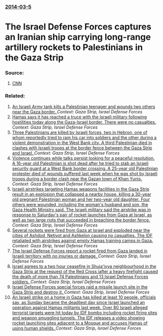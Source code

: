 ### [2014-03-5](/news/2014/03/5/index.md)

# The Israel Defense Forces captures an Iranian ship carrying long-range artillery rockets to Palestinians in the Gaza Strip 




### Source:

1. [CNN](http://edition.cnn.com/2014/03/05/world/meast/israel-intercepted-weapons/index.html?hpt=hp_t3)

### Related:

1. [An Israeli Army tank kills a Palestinian teenager and wounds two others near the Gaza border. ](/news/2017/03/22/an-israeli-army-tank-kills-a-palestinian-teenager-and-wounds-two-others-near-the-gaza-border.md) _Context: Gaza Strip, Israel Defense Forces_
2. [Hamas says it has reached a truce with the Israeli military following hostilities today along the Gaza-Israel border. There were no casualties. ](/news/2016/05/4/hamas-says-it-has-reached-a-truce-with-the-israeli-military-following-hostilities-today-along-the-gaza-israel-border-there-were-no-casualti.md) _Context: Gaza Strip, Israel Defense Forces_
3. [Three Palestinians are killed by Israeli forces, two in Hebron, one of whom reportedly tried to ram his car into soldiers and the other during a violent demonstration in the West Bank city. A third Palestinian died in clashes with Israeli troops at the border fence between the Gaza Strip and Israel. ](/news/2015/12/11/three-palestinians-are-killed-by-israeli-forces-two-in-hebron-one-of-whom-reportedly-tried-to-ram-his-car-into-soldiers-and-the-other-duri.md) _Context: Gaza Strip, Israel Defense Forces_
4. [Violence continues while talks persist looking for a peaceful resolution. A 16-year old Palestinian is shot dead after he tried to stab an Israeli security guard at a West Bank border crossing. A 25-year old Palestinian protester died of wounds suffered last week when he was shot by Israeli troops during a border clash near the Gazan town of Khan Yunis. ](/news/2015/10/24/violence-continues-while-talks-persist-looking-for-a-peaceful-resolution-a-16-year-old-palestinian-is-shot-dead-after-he-tried-to-stab-an-i.md) _Context: Gaza Strip, Israel Defense Forces_
5. [Israeli airstrikes targeting Hamas weapons facilities in the Gaza Strip result in an explosion that collapsed a nearby house, killing a 30-year old pregnant Palestinian woman and her two-year old daughter. Four others were wounded, including the woman's husband and son, the Gaza Health Ministry said. The Israeli military said the airstrike was in response to Saturday's pair of rocket launches from Gaza at Israel, as well as two large riots that succeeded in breaching the border fence. ](/news/2015/10/11/israeli-airstrikes-targeting-hamas-weapons-facilities-in-the-gaza-strip-result-in-an-explosion-that-collapsed-a-nearby-house-killing-a-30-y.md) _Context: Gaza Strip, Israel Defense Forces_
6. [Several rockets were fired from Gaza at Israel and exploded near the cities of Ashdod, Netivot and Ashkelon causing no casualties. The IDF retaliated with airstrikes against empty Hamas training camps in Gaza. ](/news/2015/06/4/several-rockets-were-fired-from-gaza-at-israel-and-exploded-near-the-cities-of-ashdod-netivot-and-ashkelon-causing-no-casualties-the-idf-r.md) _Context: Gaza Strip, Israel Defense Forces_
7. [The Israel Defense Forces report a rocket fired from Gaza landed in Israeli territory with no injuries or damage. ](/news/2014/11/1/the-israel-defense-forces-report-a-rocket-fired-from-gaza-landed-in-israeli-territory-with-no-injuries-or-damage.md) _Context: Gaza Strip, Israel Defense Forces_
8. [Israel agrees to a two hour ceasefire in Shuja'iyya neighbourhood in the Gaza Strip at the request of the Red Cross iafter a heavy firefight caused the death of more than 74 Palestinians and 13 Israel Defense Forces soldiers. ](/news/2014/07/20/israel-agrees-to-a-two-hour-ceasefire-in-shuja-iyya-neighbourhood-in-the-gaza-strip-at-the-request-of-the-red-cross-uafter-a-heavy-firefigh.md) _Context: Gaza Strip, Israel Defense Forces_
9. [Israel Defense Forces special forces raid a missile launch site in the Gaza Strip and destroy it. ](/news/2014/07/13/israel-defense-forces-special-forces-raid-a-missile-launch-site-in-the-gaza-strip-and-destroy-it.md) _Context: Gaza Strip, Israel Defense Forces_
10. [An Israeli strike on a home in Gaza has killed at least 10 people, officials say, as Sunday became the deadliest day since Israel launched an operation against Hamas militants last week. Over 80 Israeli alleged terrorist targets were hit today by IDF bombs including rocket firing sites and weapon smuggling tunnels. The IDF releases a video showing rocket launching sites adjacent to a Mosque and accuses Hamas of using human shields. ](/news/2012/11/18/an-israeli-strike-on-a-home-in-gaza-has-killed-at-least-10-people-officials-say-as-sunday-became-the-deadliest-day-since-israel-launched-a.md) _Context: Gaza Strip, Israel Defense Forces_
